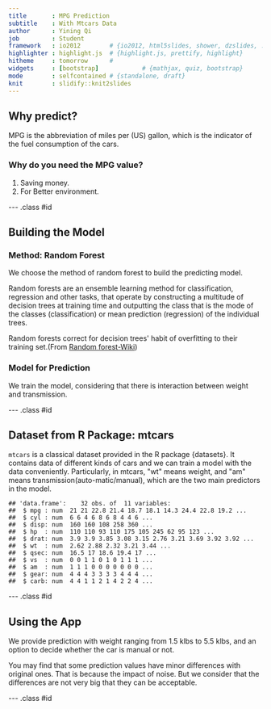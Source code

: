 ```yaml
---
title       : MPG Prediction
subtitle    : With Mtcars Data
author      : Yining Qi
job         : Student
framework   : io2012        # {io2012, html5slides, shower, dzslides, ...}
highlighter : highlight.js  # {highlight.js, prettify, highlight}
hitheme     : tomorrow      # 
widgets     : [bootstrap]            # {mathjax, quiz, bootstrap}
mode        : selfcontained # {standalone, draft}
knit        : slidify::knit2slides
---
```


## Why predict?

MPG is the abbreviation of miles per (US) gallon, which is the indicator of the fuel consumption of the cars. 

### Why do you need the MPG value?

1. Saving money.
2. For Better environment.

--- .class #id

## Building the Model

### Method: Random Forest

We choose the method of random forest to build the predicting model.

Random forests are an ensemble learning method for classification, regression and other tasks, that operate by constructing a multitude of decision trees at training time and outputting the class that is the mode of the classes (classification) or mean prediction (regression) of the individual trees. 

Random forests correct for decision trees' habit of overfitting to their training set.(From [Random forest-Wiki](https://en.wikipedia.org/wiki/Random_forest))


### Model for Prediction

We train the model, considering that there is interaction between weight and transmission. 

--- .class #id

## Dataset from R Package: mtcars

```mtcars``` is a classical dataset provided in the R package {datasets}. It contains data of different kinds of cars and we can train a model with the data conveniently. Particularly, in mtcars, "wt" means weight, and "am" means transmission(auto-matic/manual), which are the two main predictors in the model.

```
## 'data.frame':	32 obs. of  11 variables:
##  $ mpg : num  21 21 22.8 21.4 18.7 18.1 14.3 24.4 22.8 19.2 ...
##  $ cyl : num  6 6 4 6 8 6 8 4 4 6 ...
##  $ disp: num  160 160 108 258 360 ...
##  $ hp  : num  110 110 93 110 175 105 245 62 95 123 ...
##  $ drat: num  3.9 3.9 3.85 3.08 3.15 2.76 3.21 3.69 3.92 3.92 ...
##  $ wt  : num  2.62 2.88 2.32 3.21 3.44 ...
##  $ qsec: num  16.5 17 18.6 19.4 17 ...
##  $ vs  : num  0 0 1 1 0 1 0 1 1 1 ...
##  $ am  : num  1 1 1 0 0 0 0 0 0 0 ...
##  $ gear: num  4 4 4 3 3 3 3 4 4 4 ...
##  $ carb: num  4 4 1 1 2 1 4 2 2 4 ...
```

--- .class #id

## Using the App

We provide prediction with weight ranging from 1.5 klbs to 5.5 klbs, and an option to decide whether the car is manual or not. 

You may find that some prediction values have minor differences with original ones. That is because the impact of noise. But we consider that the differences are not very big that they can be acceptable.

--- .class #id
